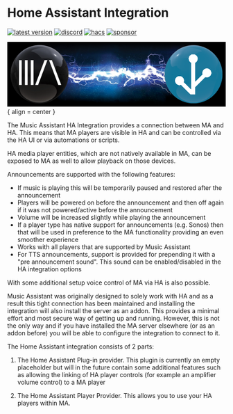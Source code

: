 # Home Assistant Integration

[![latest version](https://img.shields.io/github/release/music-assistant/hass-music-assistant?display_name=tag&include_prereleases&label=latest%20version)](https://github.com/music-assistant/hass-music-assistant/releases)
[![discord](https://img.shields.io/discord/753947050995089438?label=Chat&logo=discord)](https://discord.gg/kaVm8hGpne)
[![hacs](https://img.shields.io/badge/HACS-Default-41BDF5?label=HACS)](https://github.com/hacs/integration)
[![sponsor](https://img.shields.io/github/sponsors/music-assistant?label=sponsors)](https://github.com/sponsors/music-assistant)

![Integration Image](../assets/integration.png){ align = center }

The Music Assistant HA Integration provides a connection between MA and HA. This means that MA players are visible in HA and can be controlled via the HA UI or via automations or scripts. 

HA media player entities, which are not natively available in MA, can be exposed to MA as well to allow playback on those devices.

Announcements are supported with the following features:
- If music is playing this will be temporarily paused and restored after the announcement
- Players will be powered on before the announcement and then off again if it was not powered/active before the announcement
- Volume will be increased slightly while playing the announcement
- If a player type has native support for announcements (e.g. Sonos) then that will be used in preference to the MA functionality providing an even smoother experience
- Works with all players that are supported by Music Assistant
- For TTS announcements, support is provided for prepending it with a "pre announcement sound". This sound can be enabled/disabled in the HA integration options

With some additional setup voice control of MA via HA is also possible.

Music Assistant was originally designed to solely work with HA and as a result this tight connection has been maintained and installing the integration will also install the server as an addon. This provides a minimal effort and most secure way of getting up and running. However, this is not the only way and if you have installed the MA server elsewhere (or as an addon before) you will be able to configure the integration to connect to it.

The Home Assistant integration consists of 2 parts:

1) The Home Assistant Plug-in provider. This plugin is currently an empty placeholder but will in the future contain some additional features such as allowing the linking of HA player controls (for example an amplifier volume control) to a MA player 

2) The Home Assistant Player Provider. This allows you to use your HA players within MA.
